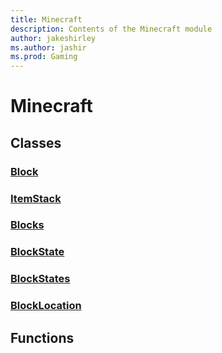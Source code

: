 ```yaml
---
title: Minecraft
description: Contents of the Minecraft module
author: jakeshirley
ms.author: jashir
ms.prod: Gaming
---
```

# Minecraft

## Classes
### [Block](Block.md)

### [ItemStack](ItemStack.md)

### [Blocks](Blocks.md)

### [BlockState](BlockState.md)

### [BlockStates](BlockStates.md)

### [BlockLocation](BlockLocation.md)


## Functions
